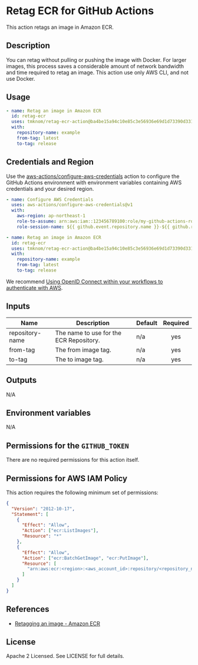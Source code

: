 # Retag ECR for GitHub Actions

This action retags an image in Amazon ECR.

## Description

You can retag without pulling or pushing the image with Docker.
For larger images, this process saves a considerable amount of network bandwidth and time required to retag an image.
This action use only AWS CLI, and not use Docker.

## Usage

```yaml
- name: Retag an image in Amazon ECR
  id: retag-ecr
  uses: tmknom/retag-ecr-action@ba4be15a94c10e85c3e56936e69d1d73390d3318
  with:
    repository-name: example
    from-tag: latest
    to-tag: release
```

## Credentials and Region

Use the [aws-actions/configure-aws-credentials](https://github.com/aws-actions/configure-aws-credentials) action to
configure the GitHub Actions environment with environment variables containing AWS credentials and your desired region.

```yaml
- name: Configure AWS Credentials
  uses: aws-actions/configure-aws-credentials@v1
  with:
    aws-region: ap-northeast-1
    role-to-assume: arn:aws:iam::123456789100:role/my-github-actions-role
    role-session-name: ${{ github.event.repository.name }}-${{ github.run_id }}

- name: Retag an image in Amazon ECR
  id: retag-ecr
  uses: tmknom/retag-ecr-action@ba4be15a94c10e85c3e56936e69d1d73390d3318
  with:
    repository-name: example
    from-tag: latest
    to-tag: release
```

We recommend [Using OpenID Connect within your workflows to authenticate with AWS](https://docs.github.com/en/actions/deployment/security-hardening-your-deployments/configuring-openid-connect-in-amazon-web-services).

## Inputs

| Name            | Description                             | Default | Required |
| --------------- | --------------------------------------- | ------- | :------: |
| repository-name | The name to use for the ECR Repository. | n/a     |   yes    |
| from-tag        | The from image tag.                     | n/a     |   yes    |
| to-tag          | The to image tag.                       | n/a     |   yes    |

## Outputs

N/A

## Environment variables

N/A

## Permissions for the `GITHUB_TOKEN`

There are no required permissions for this action itself.

## Permissions for AWS IAM Policy

This action requires the following minimum set of permissions:

```json
{
  "Version": "2012-10-17",
  "Statement": [
    {
      "Effect": "Allow",
      "Action": ["ecr:ListImages"],
      "Resource": "*"
    },
    {
      "Effect": "Allow",
      "Action": ["ecr:BatchGetImage", "ecr:PutImage"],
      "Resource": [
        "arn:aws:ecr:<region>:<aws_account_id>:repository/<repository_name>"
      ]
    }
  ]
}
```

## References

- [Retagging an image - Amazon ECR](https://docs.aws.amazon.com/AmazonECR/latest/userguide/image-retag.html)

## License

Apache 2 Licensed. See LICENSE for full details.
